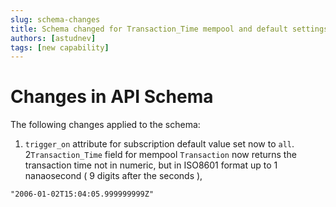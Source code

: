 ```yaml
---
slug: schema-changes
title: Schema changed for Transaction_Time mempool and default settings to query blocks and trigger_on
authors: [astudnev]
tags: [new capability]
---
```


# Changes in API Schema

The following changes applied to the schema:

1. ```trigger_on``` attribute for subscription default value set now to ```all```.
2```Transaction_Time``` field for mempool ```Transaction``` now returns the transaction time not in numeric, but in ISO8601 format up to 1 nanaosecond ( 9 digits after the seconds ), 

```"2006-01-02T15:04:05.999999999Z"```